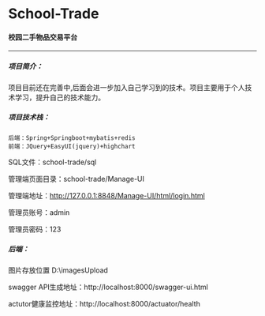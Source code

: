 # School-Trade

#### 校园二手物品交易平台

****
##### 项目简介：

项目目前还在完善中,后面会进一步加入自己学习到的技术。项目主要用于个人技术学习，提升自己的技术能力。

##### 项目技术栈：

    后端：Spring+Springboot+mybatis+redis
    前端：JQuery+EasyUI(jquery)+highchart

SQL文件：school-trade/sql

管理端页面目录：school-trade/Manage-UI

管理端地址：http://127.0.0.1:8848/Manage-UI/html/login.html

管理员账号：admin

管理员密码：123

##### 后端：

图片存放位置  D:\imagesUpload

swagger API生成地址：http://localhost:8000/swagger-ui.html

actutor健康监控地址：http://localhost:8000/actuator/health

​    
